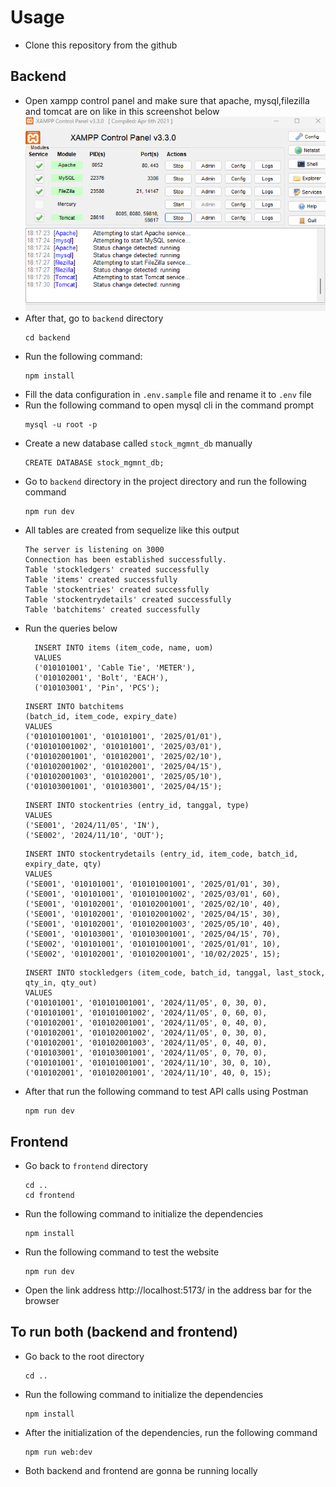 # Usage

- Clone this repository from the github

## Backend

- Open xampp control panel and make sure that apache, mysql,filezilla and tomcat are on like in this screenshot below
  ![alt text](screenshots/image.png)
- After that, go to `backend` directory
  ```
  cd backend
  ```
- Run the following command:
  ```
  npm install
  ```
- Fill the data configuration in `.env.sample` file and rename it to `.env` file
- Run the following command to open mysql cli in the command prompt
  ```
  mysql -u root -p
  ```
- Create a new database called `stock_mgmnt_db` manually
  ```
  CREATE DATABASE stock_mgmnt_db;
  ```
- Go to `backend` directory in the project directory and run the following command
  ```
  npm run dev
  ```
- All tables are created from sequelize like this output
  ```
  The server is listening on 3000
  Connection has been established successfully.
  Table 'stockledgers' created successfully
  Table 'items' created successfully
  Table 'stockentries' created successfully
  Table 'stockentrydetails' created successfully
  Table 'batchitems' created successfully
  ```
- Run the queries below
  ```
    INSERT INTO items (item_code, name, uom)
    VALUES
    ('010101001', 'Cable Tie', 'METER'),
    ('010102001', 'Bolt', 'EACH'),
    ('010103001', 'Pin', 'PCS');
  ```
  ```
  INSERT INTO batchitems
  (batch_id, item_code, expiry_date)
  VALUES
  ('010101001001', '010101001', '2025/01/01'),
  ('010101001002', '010101001', '2025/03/01'),
  ('010102001001', '010102001', '2025/02/10'),
  ('010102001002', '010102001', '2025/04/15'),
  ('010102001003', '010102001', '2025/05/10'),
  ('010103001001', '010103001', '2025/04/15');
  ```
  ```
  INSERT INTO stockentries (entry_id, tanggal, type)
  VALUES
  ('SE001', '2024/11/05', 'IN'),
  ('SE002', '2024/11/10', 'OUT');
  ```
  ```
  INSERT INTO stockentrydetails (entry_id, item_code, batch_id, expiry_date, qty)
  VALUES
  ('SE001', '010101001', '010101001001', '2025/01/01', 30),
  ('SE001', '010101001', '010101001002', '2025/03/01', 60),
  ('SE001', '010102001', '010102001001', '2025/02/10', 40),
  ('SE001', '010102001', '010102001002', '2025/04/15', 30),
  ('SE001', '010102001', '010102001003', '2025/05/10', 40),
  ('SE001', '010103001', '010103001001', '2025/04/15', 70),
  ('SE002', '010101001', '010101001001', '2025/01/01', 10),
  ('SE002', '010102001', '010102001001', '10/02/2025', 15);
  ```
  ```
  INSERT INTO stockledgers (item_code, batch_id, tanggal, last_stock, qty_in, qty_out)
  VALUES
  ('010101001', '010101001001', '2024/11/05', 0, 30, 0),
  ('010101001', '010101001002', '2024/11/05', 0, 60, 0),
  ('010102001', '010102001001', '2024/11/05', 0, 40, 0),
  ('010102001', '010102001002', '2024/11/05', 0, 30, 0),
  ('010102001', '010102001003', '2024/11/05', 0, 40, 0),
  ('010103001', '010103001001', '2024/11/05', 0, 70, 0),
  ('010101001', '010101001001', '2024/11/10', 30, 0, 10),
  ('010102001', '010102001001', '2024/11/10', 40, 0, 15);
  ```
- After that run the following command to test API calls using Postman
  ```
  npm run dev
  ```

## Frontend

- Go back to `frontend` directory
  ```
  cd ..
  cd frontend
  ```
- Run the following command to initialize the dependencies
  ```
  npm install
  ```
- Run the following command to test the website
  ```
  npm run dev
  ```
- Open the link address http://localhost:5173/ in the address bar for the browser

## To run both (backend and frontend)

- Go back to the root directory
  ```
  cd ..
  ```
- Run the following command to initialize the dependencies
  ```
  npm install
  ```
- After the initialization of the dependencies, run the following command
  ```
  npm run web:dev
  ```
- Both backend and frontend are gonna be running locally
